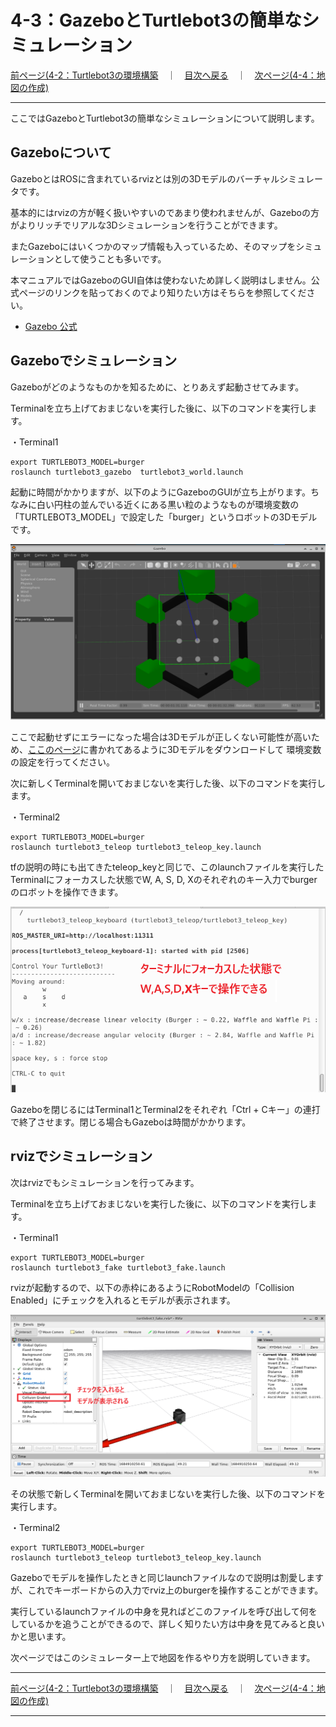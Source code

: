 # 4-3：GazeboとTurtlebot3の簡単なシミュレーション

[前ページ(4-2：Turtlebot3の環境構築](./4-02.md)　｜　[目次へ戻る](../index.md)　｜　[次ページ(4-4：地図の作成)](./04_turtlebot/4-04md)
- - -
ここではGazeboとTurtlebot3の簡単なシミュレーションについて説明します。

## Gazeboについて

GazeboとはROSに含まれているrvizとは別の3Dモデルのバーチャルシミュレータです。

基本的にはrvizの方が軽く扱いやすいのであまり使われませんが、Gazeboの方がよりリッチでリアルな3Dシミュレーションを行うことができます。

またGazeboにはいくつかのマップ情報も入っているため、そのマップをシミュレーションとして使うことも多いです。

本マニュアルではGazeboのGUI自体は使わないため詳しく説明はしません。公式ページのリンクを貼っておくのでより知りたい方はそちらを参照してください。

- [Gazebo 公式](https://gazebosim.org/home)

## Gazeboでシミュレーション

Gazeboがどのようなものかを知るために、とりあえず起動させてみます。

Terminalを立ち上げておまじないを実行した後に、以下のコマンドを実行します。

・Terminal1
~~~shell
export TURTLEBOT3_MODEL=burger
roslaunch turtlebot3_gazebo  turtlebot3_world.launch
~~~

起動に時間がかかりますが、以下のようにGazeboのGUIが立ち上がります。ちなみに白い円柱の並んでいる近くにある黒い粒のようなものが環境変数の「TURTLEBOT3_MODEL」で設定した「burger」というロボットの3Dモデルです。

<img src="./img/4-03-001.png">

ここで起動せずにエラーになった場合は3Dモデルが正しくない可能性が高いため、[ここのページ](https://ogimotokin.hatenablog.com/entry/2018/06/08/215044)に書かれてあるように3Dモデルをダウンロードして
環境変数の設定を行ってください。

次に新しくTerminalを開いておまじないを実行した後、以下のコマンドを実行します。

・Terminal2
~~~shell
export TURTLEBOT3_MODEL=burger
roslaunch turtlebot3_teleop turtlebot3_teleop_key.launch
~~~

tfの説明の時にも出てきたteleop_keyと同じで、このlaunchファイルを実行したTerminalにフォーカスした状態でW, A, S, D, Xのそれぞれのキー入力でburgerのロボットを操作できます。

<img src="./img/4-03-002.png">

Gazeboを閉じるにはTerminal1とTerminal2をそれぞれ「Ctrl + Cキー」の連打で終了させます。閉じる場合もGazeboは時間がかかります。


## rvizでシミュレーション

次はrvizでもシミュレーションを行ってみます。

Terminalを立ち上げておまじないを実行した後に、以下のコマンドを実行します。

・Terminal1
~~~shell
export TURTLEBOT3_MODEL=burger
roslaunch turtlebot3_fake turtlebot3_fake.launch
~~~

rvizが起動するので、以下の赤枠にあるようにRobotModelの「Collision Enabled」にチェックを入れるとモデルが表示されます。

<img src="./img/4-03-003.png">

その状態で新しくTerminalを開いておまじないを実行した後、以下のコマンドを実行します。

・Terminal2
~~~shell
export TURTLEBOT3_MODEL=burger
roslaunch turtlebot3_teleop turtlebot3_teleop_key.launch
~~~

Gazeboでモデルを操作したときと同じlaunchファイルなので説明は割愛しますが、これでキーボードからの入力でrviz上のburgerを操作することができます。

実行しているlaunchファイルの中身を見ればどこのファイルを呼び出して何をしているかを追うことができるので、詳しく知りたい方は中身を見てみると良いかと思います。

次ページではこのシミュレーター上で地図を作るやり方を説明していきます。

- - -
[前ページ(4-2：Turtlebot3の環境構築](./4-02.md)　｜　[目次へ戻る](../index.md)　｜　[次ページ(4-4：地図の作成)](./04_turtlebot/4-04md)
- - -